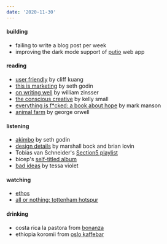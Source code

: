 ```yaml
---
date: '2020-11-30'
---
```


#### building

- failing to write a blog post per week
- improving the dark mode support of [putio](https://put.io) web app

#### reading

- [user friendly](https://us.macmillan.com/books/9780374279752) by cliff kuang
- [this is marketing](../books/this-is-marketing.md) by seth godin
- [on writing well](../books/on-writing-well.md) by william zinsser
- [the conscious creative](../books/the-conscious-creative.md) by kelly small
- [everything is f\*cked: a book about hope](https://markmanson.net/books/everything-is-fucked) by mark manson
- [animal farm](https://en.wikipedia.org/wiki/Animal_Farm) by george orwell

#### listening

- [akimbo](https://www.akimbo.link) by seth godin
- [design details](https://designdetails.fm) by marshall bock and brian lovin
- Tobias van Schneider's [Section5 playlist](https://open.spotify.com/album/4psDRFbIlUM1KUb1omccXo?si=I1V9iF0oRD2RlAK6rhrmtA)
- bicep's [self-titled album](https://open.spotify.com/album/4psDRFbIlUM1KUb1omccXo?si=I1V9iF0oRD2RlAK6rhrmtA)
- [bad ideas](https://open.spotify.com/album/39y7WSuhOKLmxWP7ElwWFl?si=J_8iY29ITUCozs4-WpcHgg) by tessa violet

#### watching

- [ethos](https://www.imdb.com/title/tt11301642/)
- [all or nothing: tottenham hotspur](https://www.imdb.com/title/tt11188556)

#### drinking

- costa rica la pastora from [bonanza](../notes/coffee-bean-package-not-perfect.md)
- ethiopia koromii from [oslo kaffebar](../notes/coffee-bean-package-perfect.md)
